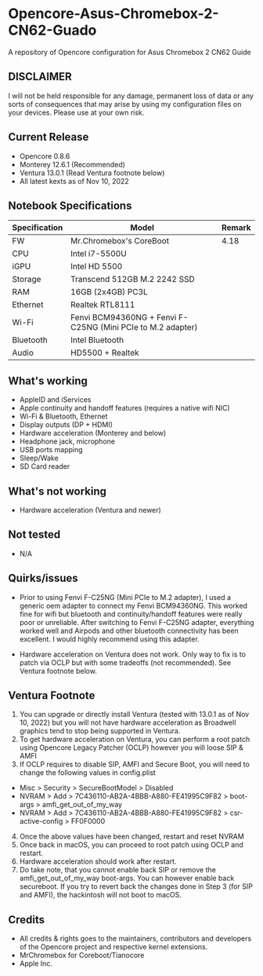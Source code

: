 # Opencore-Asus-Chromebox-2-CN62-Guado
A repository of Opencore configuration for Asus Chromebox 2 CN62 Guide

## DISCLAIMER 
I will not be held responsible for any damage, permanent loss of data or any sorts of consequences that may arise by using my configuration files on your devices. Please use at your own risk.

## Current Release
- Opencore 0.8.6
- Monterey 12.6.1 (Recommended)
- Ventura 13.0.1 (Read Ventura footnote below)
- All latest kexts as of Nov 10, 2022

## Notebook Specifications

| Specification  | Model |  Remark  |
| ------------- | ------------- | ------------- |
| FW  | Mr.Chromebox's CoreBoot | 4.18  |
| CPU  | Intel i7-5500U  |
| iGPU  | Intel HD 5500 | 
| Storage  | Transcend 512GB M.2 2242 SSD  |
| RAM  | 16GB (2x4GB) PC3L |
| Ethernet  | Realtek RTL8111 |
| Wi-Fi  | Fenvi BCM94360NG + Fenvi F-C25NG (Mini PCIe to M.2 adapter)  |
| Bluetooth  | Intel Bluetooth   |
| Audio  | HD5500 + Realtek   |


## What's working
- AppleID and iServices
- Apple continuity and handoff features (requires a native wifi NIC)
- Wi-Fi & Bluetooth, Ethernet
- Display outputs (DP + HDMI)
- Hardware acceleration (Monterey and below)
- Headphone jack, microphone
- USB ports mapping
- Sleep/Wake
- SD Card reader

## What's not working
- Hardware acceleration (Ventura and newer)

## Not tested
- N/A

## Quirks/issues
- Prior to using Fenvi F-C25NG (Mini PCIe to M.2 adapter), I used a generic oem adapter to connect my Fenvi BCM94360NG. This worked fine for wifi but bluetooth and continuity/handoff features were really poor or unreliable. After switching to Fenvi F-C25NG adapter, everything worked well and Airpods and other bluetooth connectivity has been excellent. I would highly recommend using this adapter.

- Hardware acceleration on Ventura does not work. Only way to fix is to patch via OCLP but with some tradeoffs (not recommended). See Ventura footnote below.

## Ventura Footnote
1. You can upgrade or directly install Ventura (tested with 13.0.1 as of Nov 10, 2022) but you will not have hardware acceleration as Broadwell graphics tend to stop being supported in Ventura.
2. To get hardware acceleration on Ventura, you can perform a root patch using Opencore Legacy Patcher (OCLP) however you will loose SIP & AMFI
3. If OCLP requires to disable SIP, AMFI and Secure Boot, you will need to change the following values in config.plist
- Misc > Security > SecureBootModel > Disabled
- NVRAM > Add > 7C436110-AB2A-4BBB-A880-FE41995C9F82 > boot-args > amfi_get_out_of_my_way
- NVRAM > Add > 7C436110-AB2A-4BBB-A880-FE41995C9F82 > csr-active-config > FF0F0000
4. Once the above values have been changed, restart and reset NVRAM
5. Once back in macOS, you can proceed to root patch using OCLP and restart. 
6. Hardware acceleration should work after restart.
7. Do take note, that you cannot enable back SIP or remove the amfi_get_out_of_my_way boot-args. You can however enable back secureboot. If you try to revert back the changes done in Step 3 (for SIP and AMFI), the hackintosh will not boot to macOS.

## Credits
- All credits & rights goes to the maintainers, contributors and developers of the Opencore project and respective kernel extensions.
- MrChromebox for Coreboot/Tianocore
- Apple Inc.
